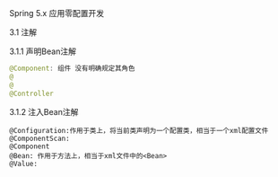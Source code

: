 Spring 5.x 应用零配置开发

3.1 注解

3.1.1 声明Bean注解

```java
@Component: 组件 没有明确规定其角色
@
@
@Controller
```



3.1.2 注入Bean注解

```
@Configuration:作用于类上，将当前类声明为一个配置类，相当于一个xml配置文件
@ComponentScan:
@Component
@Bean: 作用于方法上，相当于xml文件中的<Bean> 
@Value: 
```

